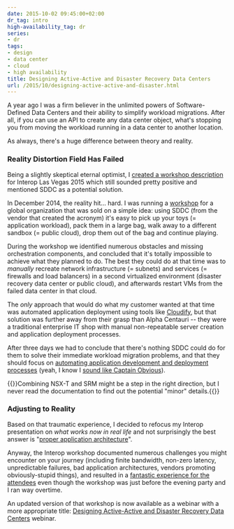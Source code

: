 ```yaml
---
date: 2015-10-02 09:45:00+02:00
dr_tag: intro
high-availability_tag: dr
series:
- dr
tags:
- design
- data center
- cloud
- high availability
title: Designing Active-Active and Disaster Recovery Data Centers
url: /2015/10/designing-active-active-and-disaster.html
---
```

A year ago I was a firm believer in the unlimited powers of Software-Defined Data Centers and their ability to simplify workload migrations. After all, if you can use an API to create any data center object, what's stopping you from moving the workload running in a data center to another location.

As always, there's a huge difference between theory and reality.
<!--more-->
### Reality Distortion Field Has Failed

Being a slightly skeptical eternal optimist, I [created a workshop description](https://web.archive.org/web/20151002071446/http://info.interop.com/lasvegas/scheduler/session/simplifying-application-workload-migration-between-data-centers) for Interop Las Vegas 2015 which still sounded pretty positive and mentioned SDDC as a potential solution.

In December 2014, the reality hit... hard. I was running a [workshop](http://www.ipspace.net/Customized_webinars) for a global organization that was sold on a simple idea: using SDDC (from the vendor that created the acronym) it's easy to pick up your toys (= application workload), pack them in a large bag, walk away to a different sandbox (= public cloud), drop them out of the bag and continue playing.

During the workshop we identified numerous obstacles and missing orchestration components, and concluded that it's totally impossible to achieve what they planned to do. The best they could do at that time was to *manually* recreate network infrastructure (= subnets) and services (= firewalls and load balancers) in a second virtualized environment (disaster recovery data center or public cloud), and afterwards restart VMs from the failed data center in that cloud.

The *only* approach that would do what my customer wanted at that time was automated application deployment using tools like [Cloudify](http://getcloudify.org/), but that solution was further away from their grasp than Alpha Centauri -- they were a traditional enterprise IT shop with manual non-repeatable server creation and application deployment processes.

After three days we had to conclude that there's nothing SDDC could do for them to solve their immediate workload migration problems, and that they should focus on [automating application development and deployment processes](/2013/11/typical-enterprise-application.html) (yeah, I know I [sound like Captain Obvious](/2014/09/youve-been-doing-same-thing-for-last-20.html)).

{{<note>}}Combining NSX-T and SRM might be a step in the right direction, but I never read the documentation to find out the potential "minor" details.{{</note>}}

### Adjusting to Reality

Based on that traumatic experience, I decided to refocus my Interop presentation on *what works now in real life* and not surprisingly the best answer is "[proper application architecture](https://www.ipspace.net/Load_Balancing_and_Scale-Out_Application_Architectures)".

Anyway, the Interop workshop documented numerous challenges you might encounter on your journey (including finite bandwidth, non-zero latency, unpredictable failures, bad application architectures, vendors promoting obviously-stupid things), and resulted in a [fantastic experience for the attendees](http://www.informationweek.com/interop/top-eight-workshops-from-interop-las-vegas-/d/d-id/1320393) even though the workshop was just before the evening party and I ran way overtime.

An updated version of that workshop is now available as a webinar with a more appropriate title: [Designing Active-Active and Disaster Recovery Data Centers](http://www.ipspace.net/Designing_Active-Active_and_Disaster_Recovery_Data_Centers) webinar.
